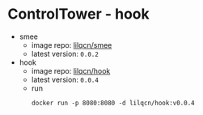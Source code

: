 # ControlTower - hook
+ smee
  + image repo: [lilqcn/smee](https://hub.docker.com/repository/docker/lilqcn/smee)
  + latest version: `0.0.2`
+ hook
  + image repo: [lilqcn/hook](https://hub.docker.com/repository/docker/lilqcn/hook)
  + latest version: `0.0.4`
  + run
    ```shell
    docker run -p 8080:8080 -d lilqcn/hook:v0.0.4
    ```